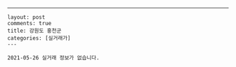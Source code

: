 ---
    layout: post
    comments: true
    title: 강원도 홍천군
    categories: [실거래가]
    ---

    2021-05-26 실거래 정보가 없습니다.

    